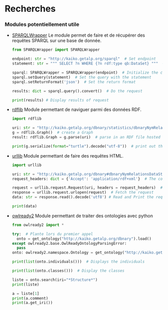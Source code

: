 Recherches
========

### Modules potentiellement utile

- [SPARQLWrapper](https://sparqlwrapper.readthedocs.io/en/latest/main.html) Le module permet de faire et de récupérer
  des requêtes SPARQL sur une base de donnée.
  ```python
  from SPARQLWrapper import SPARQLWrapper
  
  endpoint: str = "http://kaiko.getalp.org/sparql"  # Set endpoint  
  statement: str = """ SELECT ?n WHERE {?n rdf:type qb:DataSet} """  # Set the statement
  
  sparql: SPARQLWrapper = SPARQLWrapper(endpoint)  # Initialize the connection
  sparql.setQuery(statement)  # Set the query with the statement
  sparql.setReturnFormat('json')  # Set the return format
  
  results: dict = sparql.query().convert()  # Do the request
  
  print(results) # Display results of request
  ```
- [rdflib](https://rdflib.readthedocs.io/en/stable/) Module permettant de naviguer parmi des données RDF.
  ```python
  import rdflib

  uri: str = "http://kaiko.getalp.org/dbnary/statistics/dbnaryNymRelationsCube"
  g = rdflib.Graph()  # create a Graph
  result: rdflib.Graph = g.parse(uri)  # parse in an RDF file hosted on the Internet

  print(g.serialize(format="turtle").decode("utf-8"))  # print out the entire Graph in the RDF Turtle format
  ```
- [urllib](https://docs.python.org/fr/3/library/urllib.html) Module permettant de faire des requêtes HTML.
  ```python
  import urllib

  uri: str = "http://kaiko.getalp.org/dbnary#dbnaryNymRelationsDataStructure"  # The URI for the data you want to fetch
  request_headers: dict = {'Accept': 'application/rdf+xml'}  # The content type you want to set in the Request Headers.
  
  request = urllib.request.Request(uri, headers = request_headers)  # Build the request with the URI and Header parameters 
  response = urllib.request.urlopen(request)  # Fetch the request
  data: str = response.read().decode('utf8') # Read and Print the request

  print(data)
  ```
- [owlready2](https://owlready2.readthedocs.io/en/latest/intro.html) Module permettant de traiter des ontologies avec 
python 
    ```python
  from owlready2 import *

  try:  # Plante lors du premier appel
      onto = get_ontology("http://kaiko.getalp.org/dbnary").load()
  except owlready2.base.OwlReadyOntologyParsingError:
      pass
  onto: owlready2.namespace.Ontology = get_ontology("http://kaiko.getalp.org/dbnary").load()  # Load the ontology
  
  print(list(onto.individuals()))  # Displays the individuals 
  
  print(list(onto.classes()))  # Display the classes
  
  liste = onto.search(iri="*Structure*")
  print(liste)
  
  a = liste[1]
  print(a.comment)
  print(a.get_iri())
  ```
